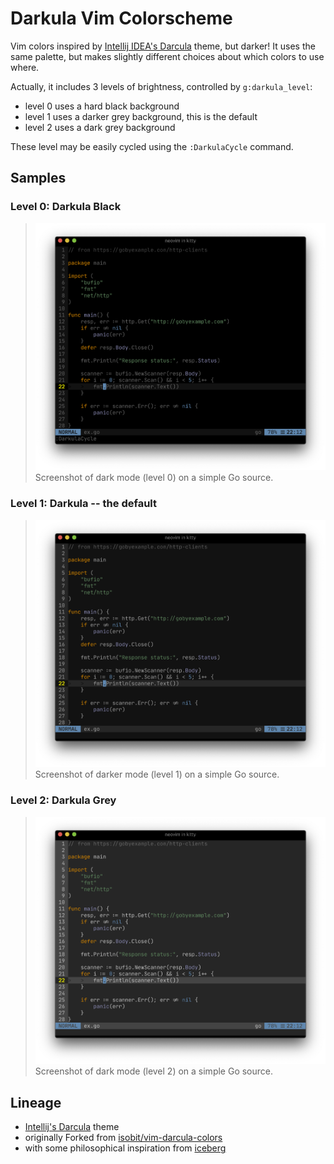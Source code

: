 # Darkula Vim Colorscheme

Vim colors inspired by [Intellij IDEA's Darcula][darcula] theme, but darker! It uses the
same palette, but makes slightly different choices about which colors to use
where.

Actually, it includes 3 levels of brightness, controlled by `g:darkula_level`:
- level 0 uses a hard black background
- level 1 uses a darker grey background, this is the default
- level 2 uses a dark grey background

These level may be easily cycled using the `:DarkulaCycle` command.

## Samples

### Level 0: Darkula Black

> ![Preview of Darkula Black Mode](images/darkula_black.png)
Screenshot of dark mode (level 0) on a simple Go source.

### Level 1: Darkula -- the default

> ![Preview of Darkula](images/darkula.png)
Screenshot of darker mode (level 1) on a simple Go source.

### Level 2: Darkula Grey

> ![Preview of Darkula Black Mode](images/darkula_grey.png)
Screenshot of dark mode (level 2) on a simple Go source.

## Lineage

- [Intellij's Darcula][darcula] theme
- originally Forked from [isobit/vim-darcula-colors][vim-darcula]
- with some philosophical inspiration from [iceberg][iceberg]

[vim-darcula]: //github.com/isobit/vim-darcula-colors
[iceberg]: //github.com/cocopon/iceberg.vim
[darcula]: //plugins.jetbrains.com/plugin/12692-darcula-darker-theme
